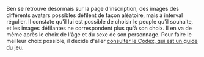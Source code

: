 Ben se retrouve désormais sur la page d'inscription, des images des différents avatars possibles défilent de façon aléatoire, mais à interval régulier. Il constate qu'il lui est possible de choisir le peuple qu'il souhaite, et les images défilantes ne correspondent plus qu'à son choix. Il en va de même après le choix de l'âge et du sexe de son personnage. Pour faire le meilleur choix possible, il décide d'aller [consulter le Codex, qui est un guide du jeu.](./codex.scenario.md)